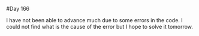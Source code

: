 #Day 166

I have not been able to advance much due to some errors in the code. I could not find what is the cause of the error but I hope to solve it tomorrow.
